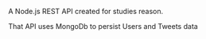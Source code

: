 A Node.js REST API created for studies reason.

That API uses MongoDb to persist Users and Tweets data
